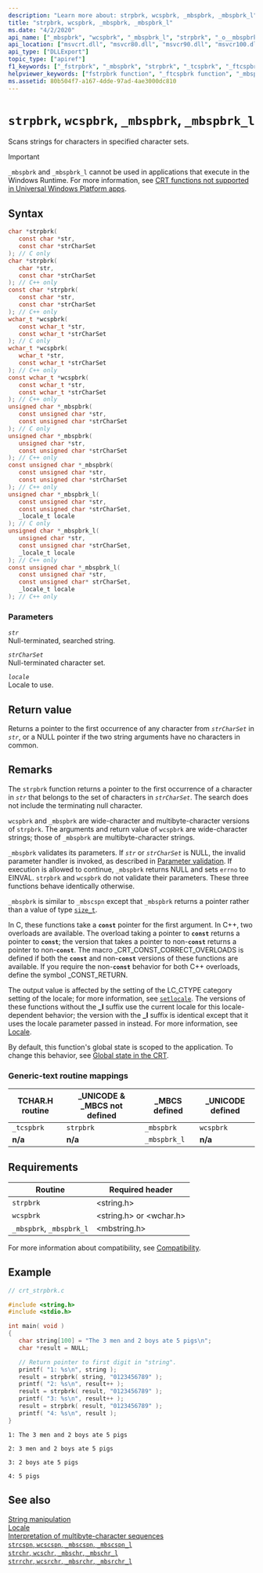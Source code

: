 ```yaml
---
description: "Learn more about: strpbrk, wcspbrk, _mbspbrk, _mbspbrk_l"
title: "strpbrk, wcspbrk, _mbspbrk, _mbspbrk_l"
ms.date: "4/2/2020"
api_name: ["_mbspbrk", "wcspbrk", "_mbspbrk_l", "strpbrk", "_o__mbspbrk", "_o__mbspbrk_l"]
api_location: ["msvcrt.dll", "msvcr80.dll", "msvcr90.dll", "msvcr100.dll", "msvcr100_clr0400.dll", "msvcr110.dll", "msvcr110_clr0400.dll", "msvcr120.dll", "msvcr120_clr0400.dll", "ucrtbase.dll", "api-ms-win-crt-multibyte-l1-1-0.dll", "api-ms-win-crt-string-l1-1-0.dll", "api-ms-win-crt-private-l1-1-0.dll"]
api_type: ["DLLExport"]
topic_type: ["apiref"]
f1_keywords: ["_fstrpbrk", "_mbspbrk", "strpbrk", "_tcspbrk", "_ftcspbrk", "wcspbrk"]
helpviewer_keywords: ["fstrpbrk function", "_ftcspbrk function", "_mbspbrk_l function", "strpbrk function", "_fstrpbrk function", "mbspbrk function", "characters [C++], scanning strings", "_tcspbrk function", "wcspbrk function", "ftcspbrk function", "character sets [C++], scanning strings for characters", "strings [C++], scanning", "tcspbrk function", "_mbspbrk function", "mbspbrk_l function"]
ms.assetid: 80b504f7-a167-4dde-97ad-4ae3000dc810
---
```

# `strpbrk`, `wcspbrk`, `_mbspbrk`, `_mbspbrk_l`

Scans strings for characters in specified character sets.

> [!IMPORTANT]
> `_mbspbrk` and `_mbspbrk_l` cannot be used in applications that execute in the Windows Runtime. For more information, see [CRT functions not supported in Universal Windows Platform apps](../../cppcx/crt-functions-not-supported-in-universal-windows-platform-apps.md).

## Syntax

```C
char *strpbrk(
   const char *str,
   const char *strCharSet
); // C only
char *strpbrk(
   char *str,
   const char *strCharSet
); // C++ only
const char *strpbrk(
   const char *str,
   const char *strCharSet
); // C++ only
wchar_t *wcspbrk(
   const wchar_t *str,
   const wchar_t *strCharSet
); // C only
wchar_t *wcspbrk(
   wchar_t *str,
   const wchar_t *strCharSet
); // C++ only
const wchar_t *wcspbrk(
   const wchar_t *str,
   const wchar_t *strCharSet
); // C++ only
unsigned char *_mbspbrk(
   const unsigned char *str,
   const unsigned char *strCharSet
); // C only
unsigned char *_mbspbrk(
   unsigned char *str,
   const unsigned char *strCharSet
); // C++ only
const unsigned char *_mbspbrk(
   const unsigned char *str,
   const unsigned char *strCharSet
); // C++ only
unsigned char *_mbspbrk_l(
   const unsigned char *str,
   const unsigned char *strCharSet,
   _locale_t locale
); // C only
unsigned char *_mbspbrk_l(
   unsigned char *str,
   const unsigned char *strCharSet,
   _locale_t locale
); // C++ only
const unsigned char *_mbspbrk_l(
   const unsigned char *str,
   const unsigned char* strCharSet,
   _locale_t locale
); // C++ only
```

### Parameters

*`str`*\
Null-terminated, searched string.

*`strCharSet`*\
Null-terminated character set.

*`locale`*\
Locale to use.

## Return value

Returns a pointer to the first occurrence of any character from *`strCharSet`* in *`str`*, or a NULL pointer if the two string arguments have no characters in common.

## Remarks

The `strpbrk` function returns a pointer to the first occurrence of a character in *`str`* that belongs to the set of characters in *`strCharSet`*. The search does not include the terminating null character.

`wcspbrk` and `_mbspbrk` are wide-character and multibyte-character versions of `strpbrk`. The arguments and return value of `wcspbrk` are wide-character strings; those of `_mbspbrk` are multibyte-character strings.

`_mbspbrk` validates its parameters. If *`str`* or *`strCharSet`* is NULL, the invalid parameter handler is invoked, as described in [Parameter validation](../parameter-validation.md). If execution is allowed to continue, `_mbspbrk` returns NULL and sets `errno` to EINVAL. `strpbrk` and `wcspbrk` do not validate their parameters. These three functions behave identically otherwise.

`_mbspbrk` is similar to `_mbscspn` except that `_mbspbrk` returns a pointer rather than a value of type [`size_t`](../standard-types.md).

In C, these functions take a **`const`** pointer for the first argument. In C++, two overloads are available. The overload taking a pointer to **`const`** returns a pointer to **`const`**; the version that takes a pointer to non-**`const`** returns a pointer to non-**`const`**. The macro _CRT_CONST_CORRECT_OVERLOADS is defined if both the **`const`** and non-**`const`** versions of these functions are available. If you require the non-**`const`** behavior for both C++ overloads, define the symbol _CONST_RETURN.

The output value is affected by the setting of the LC_CTYPE category setting of the locale; for more information, see [`setlocale`](setlocale-wsetlocale.md). The versions of these functions without the **_l** suffix use the current locale for this locale-dependent behavior; the version with the **_l** suffix is identical except that it uses the locale parameter passed in instead. For more information, see [Locale](../locale.md).

By default, this function's global state is scoped to the application. To change this behavior, see [Global state in the CRT](../global-state.md).

### Generic-text routine mappings

|TCHAR.H routine|_UNICODE & _MBCS not defined|_MBCS defined|_UNICODE defined|
|---------------------|------------------------------------|--------------------|-----------------------|
|`_tcspbrk`|`strpbrk`|`_mbspbrk`|`wcspbrk`|
|**n/a**|**n/a**|`_mbspbrk_l`|**n/a**|

## Requirements

|Routine|Required header|
|-------------|---------------------|
|`strpbrk`|\<string.h>|
|`wcspbrk`|\<string.h> or \<wchar.h>|
|`_mbspbrk`, `_mbspbrk_l`|\<mbstring.h>|

For more information about compatibility, see [Compatibility](../compatibility.md).

## Example

```C
// crt_strpbrk.c

#include <string.h>
#include <stdio.h>

int main( void )
{
   char string[100] = "The 3 men and 2 boys ate 5 pigs\n";
   char *result = NULL;

   // Return pointer to first digit in "string".
   printf( "1: %s\n", string );
   result = strpbrk( string, "0123456789" );
   printf( "2: %s\n", result++ );
   result = strpbrk( result, "0123456789" );
   printf( "3: %s\n", result++ );
   result = strpbrk( result, "0123456789" );
   printf( "4: %s\n", result );
}
```

```Output
1: The 3 men and 2 boys ate 5 pigs

2: 3 men and 2 boys ate 5 pigs

3: 2 boys ate 5 pigs

4: 5 pigs
```

## See also

[String manipulation](../string-manipulation-crt.md)\
[Locale](../locale.md)\
[Interpretation of multibyte-character sequences](../interpretation-of-multibyte-character-sequences.md)\
[`strcspn`, `wcscspn`, `_mbscspn`, `_mbscspn_l`](strcspn-wcscspn-mbscspn-mbscspn-l.md)\
[`strchr`, `wcschr`, `_mbschr`, `_mbschr_l`](strchr-wcschr-mbschr-mbschr-l.md)\
[`strrchr`, `wcsrchr`, `_mbsrchr`, `_mbsrchr_l`](strrchr-wcsrchr-mbsrchr-mbsrchr-l.md)
